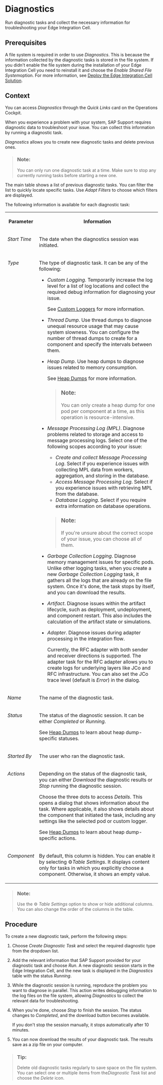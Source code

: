 <!-- loio80f3050fb26e42a6b09dfcdb06f8cd50 -->

<link rel="stylesheet" type="text/css" href="css/sap-icons.css"/>

# Diagnostics

Run diagnostic tasks and collect the necessary information for troubleshooting your Edge Integration Cell.



<a name="loio80f3050fb26e42a6b09dfcdb06f8cd50__section_im3_4gp_hcc"/>

## Prerequisites

A file system is required in order to use *Diagnostics*. This is because the information collected by the diagnostic tasks is stored in the file system. If you didn't enable the file system during the installation of your Edge Integration Cell you need to reinstall it and choose the *Enable Shared File System*option. For more information, see [Deploy the Edge Integration Cell Solution](deploy-the-edge-integration-cell-solution-ab81b84.md).



<a name="loio80f3050fb26e42a6b09dfcdb06f8cd50__section_nh4_hhp_hcc"/>

## Context

You can access *Diagnostics* through the *Quick Links* card on the Operations Cockpit.

When you experience a problem with your system, SAP Support requires diagnostic data to troubleshoot your issue. You can collect this information by running a diagnostic task.

*Diagnostics* allows you to create new diagnostic tasks and delete previous ones.

> ### Note:  
> You can only run one diagnostic task at a time. Make sure to stop any currently running tasks before starting a new one.

The main table shows a list of previous diagnostic tasks. You can filter the list to quickly locate specific tasks. Use *Adapt Filters* to choose which filters are displayed.

The following information is available for each diagnostic task:


<table>
<tr>
<th valign="top">

Parameter

</th>
<th valign="top">

Information

</th>
</tr>
<tr>
<td valign="top">

*Start Time*

</td>
<td valign="top">

The date when the diagnostics session was initiated.

</td>
</tr>
<tr>
<td valign="top">

*Type*

</td>
<td valign="top">

The type of diagnostic task. It can be any of the following:

-   *Custom Logging*. Temporarily increase the log level for a list of log locations and collect the required debug information for diagnosing your issue.

    See [Custom Loggers](custom-loggers-7e52a49.md) for more information.

-   *Thread Dump*. Use thread dumps to diagnose unequal resource usage that may cause system slowness. You can configure the number of thread dumps to create for a component and specify the intervals between them.
-   *Heap Dump*. Use heap dumps to diagnose issues related to memory consumption.

    See [Heap Dumps](heap-dumps-5ce5ce5.md) for more information.

    > ### Note:  
    > You can only create a heap dump for one pod per component at a time, as this operation is resource-intensive.

-   *Message Processing Log \(MPL\)*. Diagnose problems related to storage and access to message processing logs. Select one of the following scopes according to your issue:

    -   *Create and collect Message Processing Log*. Select if you experience issues with collecting MPL data from workers, aggregation, and storing in the database.
    -   *Access Message Processing Log*. Select if you experience issues with retrieving MPL from the database.
    -   *Database Logging*. Select if you require extra information on database operations.

    > ### Note:  
    > If you're unsure about the correct scope of your issue, you can choose all of them.

-   *Garbage Collection Logging*. Diagnose memory management issues for specific pods. Unlike other logging tasks, when you create a new *Garbage Collection Logging* task, it gathers all the logs that are already on the file system. Once it's done, the task stops by itself, and you can download the results.
-   *Artifact*. Diagnose issues within the artifact lifecycle, such as deployment, undeployment, and component restart. This also includes the calculation of the artifact state or simulations.
-   *Adapter*. Diagnose issues during adapter processing in the integration flow.

    Currently, the RFC adapter with both sender and receiver directions is supported. The adapter task for the RFC adapter allows you to create logs for underlying layers like JCo and RFC infrastructure. You can also set the JCo trace level \(default is *Error*\) in the dialog.




</td>
</tr>
<tr>
<td valign="top">

*Name*

</td>
<td valign="top">

The name of the diagnostic task.

</td>
</tr>
<tr>
<td valign="top">

*Status*

</td>
<td valign="top">

The status of the diagnostic session. It can be either *Completed* or *Running*.

See [Heap Dumps](heap-dumps-5ce5ce5.md) to learn about heap dump-specific statuses.

</td>
</tr>
<tr>
<td valign="top">

*Started By* 

</td>
<td valign="top">

The user who ran the diagnostic task.

</td>
</tr>
<tr>
<td valign="top">

*Actions*

</td>
<td valign="top">

Depending on the status of the diagnostic task, you can either *Download* the diagnostic results or *Stop* running the diagnostic session.

Choose the three dots to access *Details*. This opens a dialog that shows information about the task. Where applicable, it also shows details about the component that initiated the task, including any settings like the selected pod or custom logger.

See [Heap Dumps](heap-dumps-5ce5ce5.md) to learn about heap dump-specific actions.

</td>
</tr>
<tr>
<td valign="top">

*Component*

</td>
<td valign="top">

By default, this column is hidden. You can enable it by selecting :gear:*Table Settings*. It displays content only for tasks in which you explicitly choose a component. Otherwise, it shows an empty value.

</td>
</tr>
</table>

> ### Note:  
> Use the :gear: *Table Settings* option to show or hide additional columns. You can also change the order of the columns in the table.



## Procedure

To create a new diagnostic task, perform the following steps:

1.  Choose *Create Diagnostic Task* and select the required diagnostic type from the dropdown list.
2.  Add the relevant information that SAP Support provided for your diagnostic task and choose *Run*. A new diagnostic session starts in the Edge Integration Cell, and the new task is displayed in the *Diagnostics* table with the status *Running*.
3.  While the diagnostic session is running, reproduce the problem you want to diagnose in parallel. This action writes debugging information to the log files on the file system, allowing *Diagnostics* to collect the relevant data for troubleshooting.
4.  When you're done, choose *Stop* to finish the session. The status changes to *Completed*, and the download button becomes available.

    If you don't stop the session manually, it stops automatically after 10 minutes.

5.  You can now download the results of your diagnostic task. The results save as a zip file on your computer.


> ### Tip:  
> Delete old diagnostic tasks regularly to save space on the file system. You can select one or multiple items from the*Diagnostic Task* list and choose the *Delete* icon.

